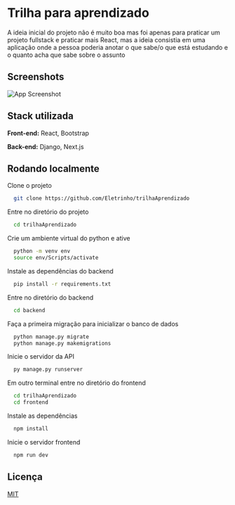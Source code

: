 
# Trilha para aprendizado

A ideia inicial do projeto não é muito boa mas foi apenas para praticar um projeto fullstack e praticar mais React, mas a ideia consistia em uma aplicação onde a pessoa poderia anotar o que sabe/o que está estudando e o quanto acha que sabe sobre o assunto


## Screenshots

![App Screenshot](https://prnt.sc/ZE83UjKAqu2Y)


## Stack utilizada

**Front-end:** React, Bootstrap

**Back-end:** Django, Next.js


## Rodando localmente

Clone o projeto

```bash
  git clone https://github.com/Eletrinho/trilhaAprendizado
```

Entre no diretório do projeto

```bash
  cd trilhaAprendizado
```

Crie um ambiente virtual do python e ative

```bash
  python -m venv env
  source env/Scripts/activate
```

Instale as dependências do backend

```bash
  pip install -r requirements.txt
```

Entre no diretório do backend 

```bash
  cd backend
```

Faça a primeira migração para inicializar o banco de dados

```bash
  python manage.py migrate
  python manage.py makemigrations
```

Inicie o servidor da API 

```bash
  py manage.py runserver
```

Em outro terminal entre no diretório do frontend

```bash
  cd trilhaAprendizado
  cd frontend
```

Instale as dependências

```bash
  npm install
```

Inicie o servidor frontend

```bash
  npm run dev
```


## Licença

[MIT](https://choosealicense.com/licenses/mit/)

